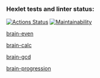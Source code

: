 ### Hexlet tests and linter status:

[![Actions Status](https://github.com/aleksusergit/frontend-project-44/workflows/hexlet-check/badge.svg)](https://github.com/aleksusergit/frontend-project-44/actions)
[![Maintainability](https://api.codeclimate.com/v1/badges/186b3ece6e3f34436ec6/maintainability)](https://codeclimate.com/github/aleksusergit/frontend-project-44/maintainability)

[brain-even](https://asciinema.org/a/EC6J5IUL1nA0l1vTUS9SsEJK7)

[brain-calc](https://asciinema.org/a/8aiEILxn0uUSnQJ493g4KpLwa)

[brain-gcd](https://asciinema.org/a/jIy3lINm8UR7cQdf24r9WgzGv)

[brain-progression](https://asciinema.org/a/c7p1UxExHzKrd4oQiVcWJY9Dj)

